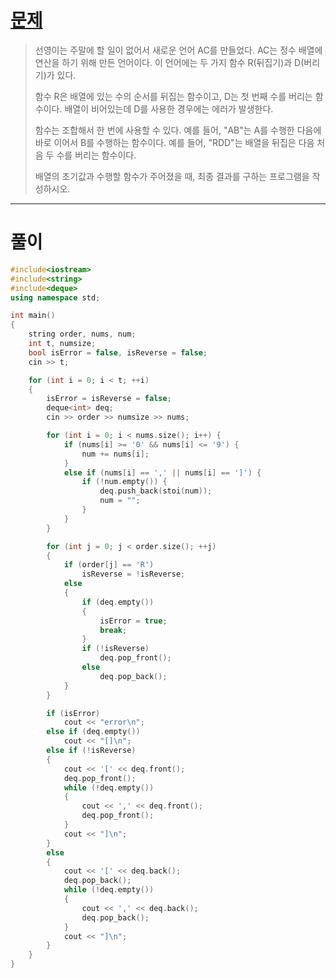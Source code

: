 # [문제](https://www.acmicpc.net/problem/5430 "#5430번")
  
> 선영이는 주말에 할 일이 없어서 새로운 언어 AC를 만들었다. AC는 정수 배열에 연산을 하기 위해 만든 언어이다. 이 언어에는 두 가지 함수 R(뒤집기)과 D(버리기)가 있다.
> 
> 함수 R은 배열에 있는 수의 순서를 뒤집는 함수이고, D는 첫 번째 수를 버리는 함수이다. 배열이 비어있는데 D를 사용한 경우에는 에러가 발생한다.
> 
> 함수는 조합해서 한 번에 사용할 수 있다. 예를 들어, "AB"는 A를 수행한 다음에 바로 이어서 B를 수행하는 함수이다. 예를 들어, "RDD"는 배열을 뒤집은 다음 처음 두 수를 버리는 함수이다.
> 
> 배열의 초기값과 수행할 함수가 주어졌을 때, 최종 결과를 구하는 프로그램을 작성하시오.
<hr/>

# 풀이

```cpp
#include<iostream>
#include<string>
#include<deque>
using namespace std;

int main()
{
    string order, nums, num;
    int t, numsize;
    bool isError = false, isReverse = false;
    cin >> t;

    for (int i = 0; i < t; ++i)
    {
        isError = isReverse = false;
        deque<int> deq;
        cin >> order >> numsize >> nums;

        for (int i = 0; i < nums.size(); i++) {
            if (nums[i] >= '0' && nums[i] <= '9') {
                num += nums[i];
            }
            else if (nums[i] == ',' || nums[i] == ']') {
                if (!num.empty()) {
                    deq.push_back(stoi(num));
                    num = "";
                }
            }
        }

        for (int j = 0; j < order.size(); ++j)
        {
            if (order[j] == 'R')
                isReverse = !isReverse;
            else
            {
                if (deq.empty())
                {
                    isError = true;
                    break;
                }
                if (!isReverse)
                    deq.pop_front();
                else
                    deq.pop_back();
            }
        }

        if (isError)
            cout << "error\n";
        else if (deq.empty())
            cout << "[]\n";
        else if (!isReverse)
        {
            cout << '[' << deq.front();
            deq.pop_front();
            while (!deq.empty())
            {
                cout << ',' << deq.front();
                deq.pop_front();
            }
            cout << "]\n";
        }
        else
        {
            cout << '[' << deq.back();
            deq.pop_back();
            while (!deq.empty())
            {
                cout << ',' << deq.back();
                deq.pop_back();
            }
            cout << "]\n";
        }
    }
}
```

